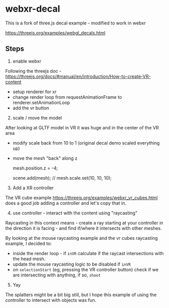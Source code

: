 # webxr-decal

This is a fork of three.js decal example - modified to work in webxr

https://threejs.org/examples/webgl_decals.html

## Steps

1. enable webxr

Following the threejs doc - https://threejs.org/docs/#manual/en/introduction/How-to-create-VR-content 

- setup renderer for xr
- change render loop from requestAnimationFrame to renderer.setAnimationLoop
- add the vr button

2. scale / move the model

After looking at GLTF model in VR it was huge and in the center of the VR area

- modify scale back from 10 to 1 (original decal demo scaled everything up)
- move the mesh "back" along z

    mesh.position.z = -4;

    scene.add(mesh);
    // mesh.scale.set(10, 10, 10);

3. Add a XR controller

The VR cube example https://threejs.org/examples/webxr_vr_cubes.html does a good job adding a controller and let's copy that in.

4. use controller - interact with the content using "raycasting"

Raycasting in this context means - create a ray starting at your controller in the direction it is facing - and find if/where it intersects with other meshes.

By looking at the mouse raycasting example and the vr cubes raycasting example, I decided to:

- inside the render loop - if `inVR` calculate if the raycast intersections with the head mesh.
- update the mouse raycasting logic to be disabled if `inVR`
- on `selectionStart` (eg, pressing the VR controller button) check if we are intersecting with anything, if so, `shoot`

5. Yay

The splatters might be a bit big still, but I hope this example of using the controller to intersect with objects was fun.